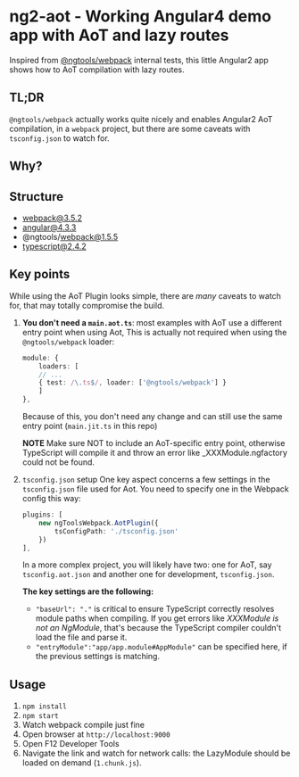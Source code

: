 # ng2-aot - Working Angular4 demo app with AoT and lazy routes
Inspired from [@ngtools/webpack](https://github.com/angular/angular-cli/tree/master/tests/e2e/assets/webpack/test-app) internal tests, 
this little Angular2 app shows how to AoT compilation with lazy routes.

## TL;DR
`@ngtools/webpack` actually works quite nicely and enables Angular2 AoT compilation, 
in a `webpack` project, but there are some caveats with `tsconfig.json` to watch for.

## Why?


## Structure
- webpack@3.5.2
- angular@4.3.3
- @ngtools/webpack@1.5.5
- typescript@2.4.2

## Key points
While using the AoT Plugin looks simple, there are _many_ caveats to watch for, that
may totally compromise the build.

1. **You don't need a `main.aot.ts`**: 
    most examples with AoT use a different entry point when using Aot, This is actually not required
    when using the `@ngtools/webpack` loader:

    ```typescript
    module: {
        loaders: [
        // ...
        { test: /\.ts$/, loader: ['@ngtools/webpack'] }
        ]
    },
    ```

    Because of this, you don't need any change and can still use the same entry point 
    (`main.jit.ts` in this repo)

    **NOTE** Make sure NOT to include an AoT-specific entry point, otherwise TypeScript will compile it
    and throw an error like _XXXModule.ngfactory could not be found.

2.  `tsconfig.json` setup
    One key aspect concerns a few settings in the `tsconfig.json` file used for Aot.
    You need to specify one in the Webpack config this way:
    
    ```typescript
    plugins: [
        new ngToolsWebpack.AotPlugin({
            tsConfigPath: './tsconfig.json'
        })
    ],
    ```

    In a more complex project, you will likely have two: one for AoT, say `tsconfig.aot.json` and
    another one for development, `tsconfig.json`.

    **The key settings are the following:**
    - `"baseUrl": "."` is critical to ensure TypeScript correctly resolves module paths
        when compiling. If you get errors like _XXXModule is not an NgModule_, that's because
        the TypeScript compiler couldn't load the file and parse it.
    - `"entryModule":"app/app.module#AppModule"` can be specified here, if the previous settings
        is matching.

## Usage
1. `npm install`
2. `npm start`
3. Watch webpack compile just fine
4. Open browser at `http://localhost:9000`
5. Open F12 Developer Tools
6. Navigate the link and watch for network calls: the LazyModule should be loaded on demand (`1.chunk.js`).
